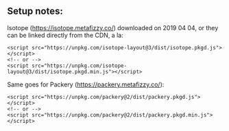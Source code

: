 ## Setup notes:

Isotope (https://isotope.metafizzy.co/) downloaded on 2019 04 04,
or they can be linked directly from the CDN, a la:

```
<script src="https://unpkg.com/isotope-layout@3/dist/isotope.pkgd.js"></script>
<!-- or -->
<script src="https://unpkg.com/isotope-layout@3/dist/isotope.pkgd.min.js"></script>
```

Same goes for Packery (https://packery.metafizzy.co/):

```
<script src="https://unpkg.com/packery@2/dist/packery.pkgd.js"></script>
<!-- or -->
<script src="https://unpkg.com/packery@2/dist/packery.pkgd.min.js"></script>
```
